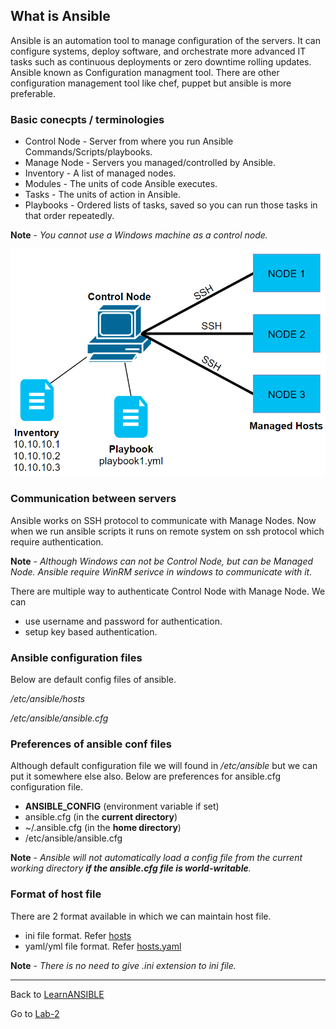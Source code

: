 ## What is Ansible

Ansible is an automation tool to manage configuration of the servers. It can configure systems, deploy software, and orchestrate more advanced IT tasks such as continuous deployments or zero downtime rolling updates. Ansible known as Configuration managment tool. There are other configuration management tool like chef, puppet but ansible is more preferable.

### Basic conecpts / terminologies

- Control Node - Server from where you run Ansible Commands/Scripts/playbooks.
- Manage Node - Servers you managed/controlled by Ansible.
- Inventory - A list of managed nodes. 
- Modules - The units of code Ansible executes.
- Tasks - The units of action in Ansible. 
- Playbooks - Ordered lists of tasks, saved so you can run those tasks in that order repeatedly.

**Note** - *You cannot use a Windows machine as a control node.*

![ansible-manage-control-node](../../images/ansible-managed-control-node.png)

### Communication between servers

Ansible works on SSH protocol to communicate with Manage Nodes. Now when we run ansible scripts it runs on remote system on ssh protocol which require authentication.

**Note** - *Although Windows can not be Control Node, but can be Managed Node. Ansible require WinRM serivce in windows to communicate with it.*

There are multiple way to authenticate Control Node with Manage Node.
We can 
- use username and password for authentication.
- setup key based authentication.

### Ansible configuration files

Below are default config files of ansible.

*/etc/ansible/hosts*

*/etc/ansible/ansible.cfg* 

### Preferences of ansible conf files

Although default configuration file we will found in */etc/ansible* but we can put it somewhere else also. Below are preferences for ansible.cfg configuration file.

- **ANSIBLE_CONFIG** (environment variable if set)
- ansible.cfg (in the **current directory**)
- ~/.ansible.cfg (in the **home directory**)
- /etc/ansible/ansible.cfg

**Note** - *Ansible will not automatically load a config file from the current working directory **if the ansible.cfg file is world-writable**.*

### Format of host file

There are 2 format available in which we can maintain host file.

- ini file format. Refer [hosts](./hosts)   
- yaml/yml file format. Refer [hosts.yaml](./hosts.yaml)

**Note** - *There is no need to give .ini extension to ini file.*

------

Back to [LearnANSIBLE](../Readme.md)

Go to [Lab-2](../Lab-2/Readme.md)
